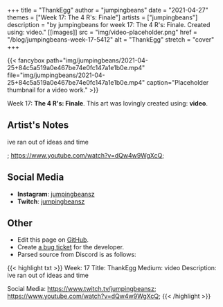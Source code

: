 +++
title =       "ThankEgg"
author =      "jumpingbeans"
date =        "2021-04-27"
themes =      ["Week 17: The 4 R's: Finale"]
artists =     ["jumpingbeans"]
description = "by jumpingbeans for week 17: The 4 R's: Finale. Created using: video."
[[images]]
      src = "img/video-placeholder.png"
      href = "/blog/jumpingbeans-week-17-5412"
      alt = "ThankEgg"
      stretch = "cover"
+++


{{< fancybox path="img/jumpingbeans/2021-04-25+84c5a519a0e467be74e0fc147a1e1b0e.mp4" file="img/jumpingbeans/2021-04-25+84c5a519a0e467be74e0fc147a1e1b0e.mp4" caption="Placeholder thumbnail for a video work." >}}


Week 17: **The 4 R's: Finale**. This art was lovingly created using: **video**.

## Artist's Notes

ive ran out of ideas and time

; https://www.youtube.com/watch?v=dQw4w9WgXcQ;

## Social Media

- **Instagram**: <a href='https://instagram.com/jumpingbeansz' target='_blank'>jumpingbeansz</a>
- **Twitch**: <a href='https://twitch.tv/jumpingbeansz' target='_blank'>jumpingbeansz</a>

## Other

- Edit this page on [GitHub](https://github.com/teaminkling/web-refresh/edit/main/content/blog/jumpingbeans-week-17-5412.md).
- Create [a bug ticket](https://github.com/teaminkling/web-refresh/issues/new?assignees=&labels=bug&template=problem-report.md&title=) for the developer.
- Parsed source from Discord is as follows:

{{< highlight txt >}}
Week: 17
Title: ThankEgg
Medium: video
Description: ive ran out of ideas and time

Social Media: https://www.twitch.tv/jumpingbeansz; https://www.youtube.com/watch?v=dQw4w9WgXcQ;
{{< /highlight >}}